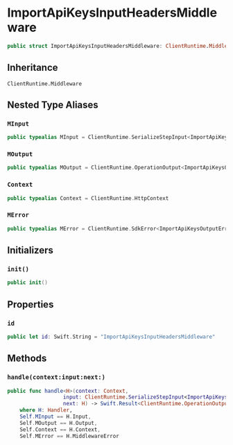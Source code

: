 # ImportApiKeysInputHeadersMiddleware

``` swift
public struct ImportApiKeysInputHeadersMiddleware: ClientRuntime.Middleware 
```

## Inheritance

`ClientRuntime.Middleware`

## Nested Type Aliases

### `MInput`

``` swift
public typealias MInput = ClientRuntime.SerializeStepInput<ImportApiKeysInput>
```

### `MOutput`

``` swift
public typealias MOutput = ClientRuntime.OperationOutput<ImportApiKeysOutputResponse>
```

### `Context`

``` swift
public typealias Context = ClientRuntime.HttpContext
```

### `MError`

``` swift
public typealias MError = ClientRuntime.SdkError<ImportApiKeysOutputError>
```

## Initializers

### `init()`

``` swift
public init() 
```

## Properties

### `id`

``` swift
public let id: Swift.String = "ImportApiKeysInputHeadersMiddleware"
```

## Methods

### `handle(context:input:next:)`

``` swift
public func handle<H>(context: Context,
                  input: ClientRuntime.SerializeStepInput<ImportApiKeysInput>,
                  next: H) -> Swift.Result<ClientRuntime.OperationOutput<ImportApiKeysOutputResponse>, MError>
    where H: Handler,
    Self.MInput == H.Input,
    Self.MOutput == H.Output,
    Self.Context == H.Context,
    Self.MError == H.MiddlewareError
```
